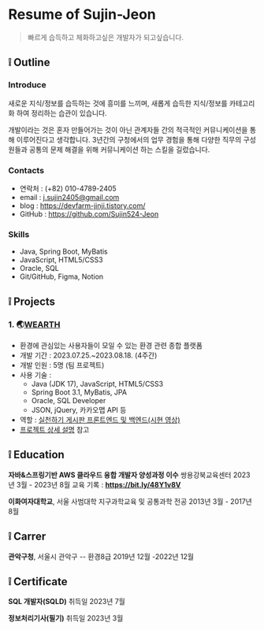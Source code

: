 # Resume of Sujin-Jeon
> 빠르게 습득하고 체화하고싶은 개발자가 되고싶습니다.
 
## ❕ Outline

### Introduce
새로운 지식/정보를 습득하는 것에 흥미를 느끼며, 새롭게 습득한 지식/정보를 카테고리화 하여 정리하는 습관이 있습니다.

개발이라는 것은 혼자 만들어가는 것이 아닌 관계자들 간의 적극적인 커뮤니케이션을 통해 이루어진다고 생각합니다. 3년간의 구청에서의 업무 경험을 통해 다양한 직무의 구성원들과 공통의 문제 해결을 위해 커뮤니케이션 하는 스킬을 길렀습니다.

### Contacts
- 연락처 : (+82) 010-4789-2405
- email : j.sujin2405@gmail.com
- blog : https://devfarm-jinji.tistory.com/
- GitHub : https://github.com/Sujin524-Jeon

### Skills
- Java, Spring Boot, MyBatis
- JavaScript, HTML5/CSS3
- Oracle, SQL
- Git/GitHub, Figma, Notion

## ❕ Projects

### 1. 🌏[WEARTH](https://github.com/Sujin524-Jeon/WEARTH)
- 환경에 관심있는 사용자들이 모일 수 있는 환경 관련 종합 플랫폼
- 개발 기간 : 2023.07.25.~2023.08.18. (4주간)
- 개발 인원 : 5명 (팀 프로젝트)
- 사용 기술 : 
	-	Java (JDK 17), JavaScript, HTML5/CSS3
	-	Spring Boot 3.1, MyBatis, JPA
	-	Oracle, SQL Developer
	-	JSON, jQuery, 카카오맵 API 등
- 역할 : [실천하기 게시판 프론트엔드 및 백엔드(시현 영상)](https://bit.ly/3O2YImQ)
- [프로젝트 상세 설명]() 참고
 
## ❕ Education
**자바&스프링기반 AWS 클라우드 융합 개발자 양성과정 이수**
쌍용강북교육센터
2023년 3월 - 2023년 8월
교육 기록 : **https://bit.ly/48Y1v8V**

**이화여자대학교**, 서울
사범대학 지구과학교육 및 공통과학 전공
2013년 3월 - 2017년 8월

## ❕ Carrer
**관악구청**, 서울시 관악구 -- 환경8급
2019년 12월 -2022년 12월

## ❕ Certificate
**SQL 개발자(SQLD)**
취득일 2023년 7월

**정보처리기사(필기)**
취득일 2023년 3월
